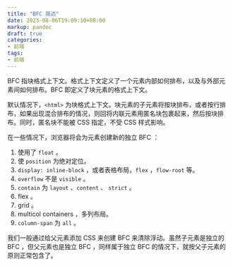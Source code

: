 ```yaml
---
title: "BFC 简述"
date: 2023-08-06T19:09:10+08:00
markup: pandoc
draft: true
categories:
- 前端
tags:
- 前端
---
```


BFC 指块格式上下文。格式上下文定义了一个元素内部如何排布，以及与外部元素间如何排布。BFC 即定义了块元素的格式上下文。

默认情况下，`<html>` 为块格式上下文。块元素的子元素将按块排布，或者按行排布，如果出现混合排布的情况，则回将内联元素用匿名块包裹起来，然后按块排布。同时，匿名块不能被 CSS 指定，不受 CSS 样式影响。

在一些情况下，浏览器将会为元素创建新的独立 BFC ：

1. 使用了 `float` 。
2. 使 `position` 为绝对定位。
3. `display: inline-block` ，或者表格布局，`flex` ，`flow-root` 等。
4. `overflow` 不是 `visible` 。
5. `contain` 为 `layout` 、`content` 、 `strict` 。
6. flex 。
7. grid 。
8. multicol containers ，多列布局。
9. `column-span` 为 `all` 。

我们一般通过给父元素添加 CSS 来创建 BFC 来清除浮动。虽然子元素是独立的 BFC ，但父元素也是独立 BFC ，同样属于独立 BFC 的情况下，就按父子元素的原则正常包含了。
